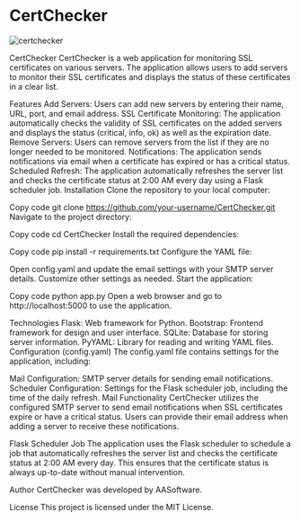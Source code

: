 # CertChecker

![certchecker](https://github.com/AASoftware/CertChecker/assets/163601966/694f7215-154c-4fb5-8ab1-4a1ba9e1ce6a)


CertChecker
CertChecker is a web application for monitoring SSL certificates on various servers. The application allows users to add servers to monitor their SSL certificates and displays the status of these certificates in a clear list.

Features
Add Servers: Users can add new servers by entering their name, URL, port, and email address.
SSL Certificate Monitoring: The application automatically checks the validity of SSL certificates on the added servers and displays the status (critical, info, ok) as well as the expiration date.
Remove Servers: Users can remove servers from the list if they are no longer needed to be monitored.
Notifications: The application sends notifications via email when a certificate has expired or has a critical status.
Scheduled Refresh: The application automatically refreshes the server list and checks the certificate status at 2:00 AM every day using a Flask scheduler job.
Installation
Clone the repository to your local computer:

Copy code
git clone https://github.com/your-username/CertChecker.git
Navigate to the project directory:

Copy code
cd CertChecker
Install the required dependencies:

Copy code
pip install -r requirements.txt
Configure the YAML file:

Open config.yaml and update the email settings with your SMTP server details.
Customize other settings as needed.
Start the application:

Copy code
python app.py
Open a web browser and go to http://localhost:5000 to use the application.

Technologies
Flask: Web framework for Python.
Bootstrap: Frontend framework for design and user interface.
SQLite: Database for storing server information.
PyYAML: Library for reading and writing YAML files.
Configuration (config.yaml)
The config.yaml file contains settings for the application, including:

Mail Configuration: SMTP server details for sending email notifications.
Scheduler Configuration: Settings for the Flask scheduler job, including the time of the daily refresh.
Mail Functionality
CertChecker utilizes the configured SMTP server to send email notifications when SSL certificates expire or have a critical status. Users can provide their email address when adding a server to receive these notifications.

Flask Scheduler Job
The application uses the Flask scheduler to schedule a job that automatically refreshes the server list and checks the certificate status at 2:00 AM every day. This ensures that the certificate status is always up-to-date without manual intervention.

Author
CertChecker was developed by AASoftware.

License
This project is licensed under the MIT License.
